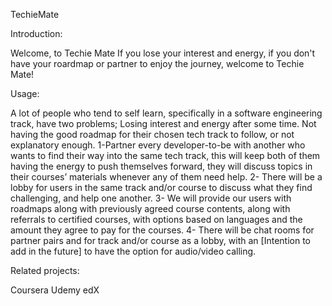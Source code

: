 TechieMate

Introduction:

Welcome, to Techie Mate
If you lose your interest and energy, if you don't have
 your roardmap or partner to enjoy the journey, welcome to Techie Mate!

Usage:

A lot of people who tend to self learn, specifically in a software engineering track, have two problems;
Losing interest and energy after some time.
Not having the good roadmap for their chosen tech track to follow, or not explanatory enough.
1-Partner every developer-to-be with another who wants to find their way into the same tech track, this will keep both of them having the energy to push themselves forward, they will discuss topics in their courses’ materials whenever any of them need help.
2- There will be a lobby for users in the same track and/or course to discuss what they find challenging, and help one another.
3- We will provide our users with roadmaps along with previously agreed course contents, along with referrals to certified courses, with options based on languages and the amount they agree to pay for the courses.
4- There will be chat rooms for partner pairs and for track and/or course as a lobby, with an [Intention to add in the future] to have the option for audio/video calling.

Related projects:

Coursera
Udemy
edX
